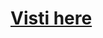 <div>
<a href="https://www.codewars.com/users/LeeAllen10" alt="code wars"><h1>Visti here</h1></a>
</div>
  
